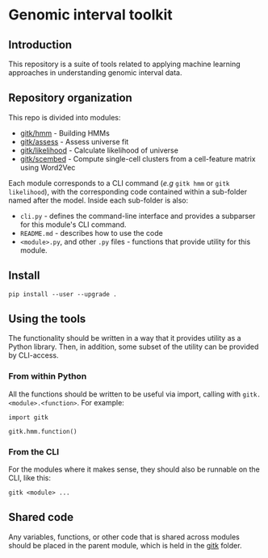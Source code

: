 # Genomic interval toolkit

## Introduction

This repository is a suite of tools related to applying machine learning approaches in understanding genomic interval data.

## Repository organization

This repo is divided into modules:

- [gitk/hmm](gitk/hmm) - Building HMMs
- [gitk/assess](gitk/assess) - Assess universe fit
- [gitk/likelihood](gitk/likelihood) - Calculate likelihood of universe
- [gitk/scembed](gitk/scembed) - Compute single-cell clusters from a cell-feature matrix using Word2Vec

Each module corresponds to a CLI command (*e.g* `gitk hmm` or `gitk likelihood`), with the corresponding code contained within a sub-folder named after the model. Inside each sub-folder is also:

- `cli.py` - defines the command-line interface and provides a subparser for this module's CLI command.
- `README.md` - describes how to use the code
- `<module>.py`, and other `.py` files - functions that provide utility for this module.

## Install

```
pip install --user --upgrade .
```

## Using the tools

The functionality should be written in a way that it provides utility as a Python library. Then, in addition, some subset of the utility can be provided by CLI-access.

### From within Python

All the functions should be written to be useful via import, calling with `gitk.<module>.<function>`. For example:

```
import gitk

gitk.hmm.function()
```

### From the CLI

For the modules where it makes sense, they should also be runnable on the CLI, like this:

```
gitk <module> ...
```

## Shared code

Any variables, functions, or other code that is shared across modules should be placed in the parent module, which is held in the [gitk](gitk) folder.


